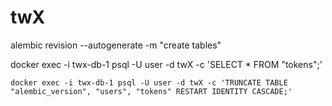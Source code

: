 # twX
alembic revision --autogenerate -m "create tables"

docker exec -i twx-db-1 psql -U user -d twX -c 'SELECT * FROM "tokens";'

`docker exec -i twx-db-1 psql -U user -d twX -c 'TRUNCATE TABLE "alembic_version", "users", "tokens" RESTART IDENTITY CASCADE;'
`